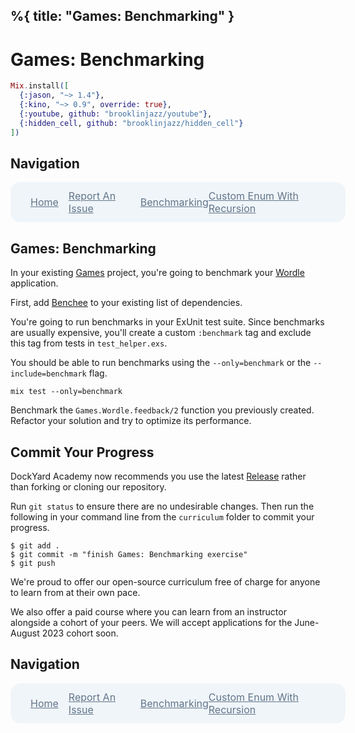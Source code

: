 %{
  title: "Games: Benchmarking"
}
---
# Games: Benchmarking

```elixir
Mix.install([
  {:jason, "~> 1.4"},
  {:kino, "~> 0.9", override: true},
  {:youtube, github: "brooklinjazz/youtube"},
  {:hidden_cell, github: "brooklinjazz/hidden_cell"}
])
```

## Navigation

<div style="display: flex; align-items: center; width: 100%; justify-content: space-between; font-size: 1rem; color: #61758a; background-color: #f0f5f9; height: 4rem; padding: 0 1rem; border-radius: 1rem;">
<div style="display: flex;">
<i class="ri-home-fill"></i>
<a style="display: flex; color: #61758a; margin-left: 1rem;" href="../start.livemd">Home</a>
</div>
<div style="display: flex;">
<i class="ri-bug-fill"></i>
<a style="display: flex; color: #61758a; margin-left: 1rem;" href="https://github.com/DockYard-Academy/curriculum/issues/new?assignees=&labels=&template=issue.md&title=Games: Benchmarking">Report An Issue</a>
</div>
<div style="display: flex;">
<i class="ri-arrow-left-fill"></i>
<a style="display: flex; color: #61758a; margin-left: 1rem;" href="../reading/benchmarking.livemd">Benchmarking</a>
</div>
<div style="display: flex;">
<a style="display: flex; color: #61758a; margin-right: 1rem;" href="../exercises/custom_enum_with_recursion.livemd">Custom Enum With Recursion</a>
<i class="ri-arrow-right-fill"></i>
</div>
</div>

## Games: Benchmarking

In your existing [Games](./games_setup.livemd) project, you're going to benchmark your [Wordle](./games_wordle.livemd) application.

First, add [Benchee](https://github.com/bencheeorg/benchee) to your existing list of dependencies.

You're going to run benchmarks in your ExUnit test suite. Since benchmarks are usually expensive, you'll create a custom `:benchmark` tag and
exclude this tag from tests in `test_helper.exs`.

You should be able to run benchmarks using the `--only=benchmark` or the `--include=benchmark` flag.

```
mix test --only=benchmark
```

Benchmark the `Games.Wordle.feedback/2` function you previously created. Refactor your solution and try to optimize its performance.

## Commit Your Progress

DockYard Academy now recommends you use the latest [Release](https://github.com/DockYard-Academy/curriculum/releases) rather than forking or cloning our repository.

Run `git status` to ensure there are no undesirable changes.
Then run the following in your command line from the `curriculum` folder to commit your progress.

```
$ git add .
$ git commit -m "finish Games: Benchmarking exercise"
$ git push
```

We're proud to offer our open-source curriculum free of charge for anyone to learn from at their own pace.

We also offer a paid course where you can learn from an instructor alongside a cohort of your peers.
We will accept applications for the June-August 2023 cohort soon.

## Navigation

<div style="display: flex; align-items: center; width: 100%; justify-content: space-between; font-size: 1rem; color: #61758a; background-color: #f0f5f9; height: 4rem; padding: 0 1rem; border-radius: 1rem;">
<div style="display: flex;">
<i class="ri-home-fill"></i>
<a style="display: flex; color: #61758a; margin-left: 1rem;" href="../start.livemd">Home</a>
</div>
<div style="display: flex;">
<i class="ri-bug-fill"></i>
<a style="display: flex; color: #61758a; margin-left: 1rem;" href="https://github.com/DockYard-Academy/curriculum/issues/new?assignees=&labels=&template=issue.md&title=Games: Benchmarking">Report An Issue</a>
</div>
<div style="display: flex;">
<i class="ri-arrow-left-fill"></i>
<a style="display: flex; color: #61758a; margin-left: 1rem;" href="../reading/benchmarking.livemd">Benchmarking</a>
</div>
<div style="display: flex;">
<a style="display: flex; color: #61758a; margin-right: 1rem;" href="../exercises/custom_enum_with_recursion.livemd">Custom Enum With Recursion</a>
<i class="ri-arrow-right-fill"></i>
</div>
</div>

